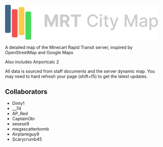 ![](./media/map-light.png)

A detailed map of the Minecart Rapid Transit server, inspired by OpenStreetMap and Google Maps

Also includes Airportcalc 2

All data is sourced from staff documents and the server dynamic map. You may need to hard refresh your page (shift+f5) to get the latest updates.

## Collaborators

- Dinty1
- \_\_7d
- AP_Red
- CaptainObi
- sesese9
- megascatterbomb
- Airplaneguy9
- Scarycrumb45
